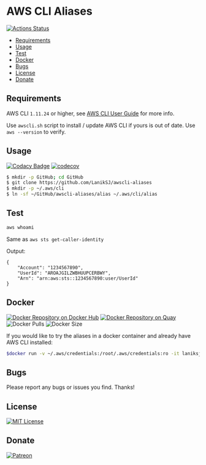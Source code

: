 # AWS CLI Aliases

[![Actions Status](https://github.com/LanikSJ/awscli-aliases/workflows/CI/badge.svg)](https://github.com/LanikSJ/awscli-aliases/actions)

-   [Requirements](#requirements)
-   [Usage](#usage)
-   [Test](#test)
-   [Docker](#docker)
-   [Bugs](#bugs)
-   [License](#license)
-   [Donate](#donate)

## Requirements

AWS CLI `1.11.24` or higher, see
[AWS CLI User Guide](http://docs.aws.amazon.com/cli/latest/userguide/installing.html) for more info.

Use `awscli.sh` script to install / update AWS CLI if yours is out of date. Use `aws --version` to verify.

## Usage

[![Codacy Badge](https://api.codacy.com/project/badge/Grade/8d6dd836703e4f37a636c7086fedf619)](https://www.codacy.com/app/LanikSJ/awscli-aliases?utm_source=github.com&utm_medium=referral&utm_content=LanikSJ/awscli-aliases&utm_campaign=Badge_Grade)
[![codecov](https://codecov.io/gh/LanikSJ/awscli-aliases/branch/master/graph/badge.svg)](https://codecov.io/gh/LanikSJ/awscli-aliases)

```bash
$ mkdir -p GitHub; cd GitHub
$ git clone https://github.com/LanikSJ/awscli-aliases
$ mkdir -p ~/.aws/cli
$ ln -sf ~/GitHub/awscli-aliases/alias ~/.aws/cli/alias
```

## Test

```bash
aws whoami
```

Same as `aws sts get-caller-identity`

Output:

    {
        "Account": "1234567890",
        "UserId": "AROAJGILZWBHUUPCERBWY",
        "Arn": "arn:aws:sts::1234567890:user/UserId"
    }

## Docker

[![Docker Repository on Docker Hub](https://img.shields.io/docker/cloud/automated/laniksj/awscli-aliases.svg?style=flat)](https://hub.docker.com/r/laniksj/awscli-aliases)
[![Docker Repository on Quay](https://quay.io/repository/laniksj/awscli-aliases/status "Docker Repository on Quay")](https://quay.io/repository/laniksj/awscli-aliases)
![Docker Pulls](https://img.shields.io/docker/pulls/laniksj/awscli-aliases.svg?style=flat)
![Docker Size](https://img.shields.io/docker/image-size/laniksj/awscli-aliases?sort=date)

If you would like to try the aliases in a docker container and already have AWS CLI installed:

```bash
$docker run -v ~/.aws/credentials:/root/.aws/credentials:ro -it laniksj/awscli-aliases whoami
```

## Bugs

Please report any bugs or issues you find. Thanks!

## License

[![MIT License](https://img.shields.io/badge/license-MIT-blue)](https://en.wikipedia.org/wiki/MIT_License)

## Donate

[![Patreon](https://img.shields.io/badge/patreon-donate-red.svg)](https://www.patreon.com/laniksj/overview)
